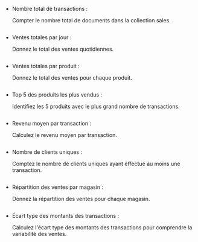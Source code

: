 - Nombre total de transactions :

  Compter le nombre total de documents dans la collection sales.

  ```

  ```

- Ventes totales par jour :

  Donnez le total des ventes quotidiennes.

  ```

  ```

- Ventes totales par produit :

  Donnez le total des ventes pour chaque produit.

  ```

  ```

- Top 5 des produits les plus vendus :

  Identifiez les 5 produits avec le plus grand nombre de transactions.

  ```

  ```

- Revenu moyen par transaction :

  Calculez le revenu moyen par transaction.

  ```

  ```

- Nombre de clients uniques :

  Comptez le nombre de clients uniques ayant effectué au moins une transaction.

  ```

  ```

- Répartition des ventes par magasin :

  Donnez la répartition des ventes pour chaque magasin.

  ```

  ```

- Écart type des montants des transactions :

  Calculez l'écart type des montants des transactions pour comprendre la variabilité des ventes.

  ```

  ```
